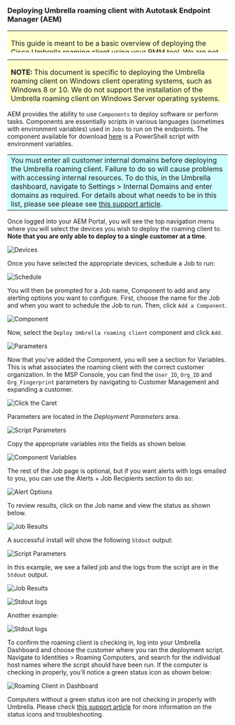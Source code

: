 ### Deploying Umbrella roaming client with Autotask Endpoint Manager (AEM)
<div>
<table style="height: 50px; width: 100%">
	<tbody>
		<tr>
			<td bgcolor="#ffffcc">
				<p> This guide is meant to be a basic overview of deploying the Cisco Umbrella roaming client using your RMM tool. We are not able to provide comprehensive support for AEM, but there is  <a href="http://help.aem.autotask.net/en/Content/4FEATURESPORTAL/Components/Scripting.htm">further documentation</a> available related to Components in AEM.</p>
			</td>
		</tr>
	</tbody>
</table>
</div>
<div>
<table style="height: 100px; width: 100%">
	<tbody>
		<tr>
			<td bgcolor="#ffffcc">
				<p><strong>NOTE:</strong> This document is specific to deploying the Umbrella roaming client on Windows client operating systems, such as Windows 8 or 10. We do not support the installation of the Umbrella roaming client on Windows Server operating systems. A list of prerequisites is available <a href="https://docs.umbrella.com/product/msp/prerequisites/">here</a>. This document assumes you've read these prerequisites and have opened the appropriate firewall ports</p>
			</td>
		</tr>
	</tbody>
</table>
</div>

AEM provides the ability to use ```Components``` to deploy software or perform tasks. Components are essentially scripts in various languages (sometimes with environment variables) used in ```Jobs``` to run on the endpoints. The component available for download <a href="https://github.com/opendns/Deploy-Scripts/raw/master/AEM/DeployUmbrellaRoamingClient.cpt">here</a> is a PowerShell script with environment variables.

<div>
<table style="align:center"><colgroup><col width="624" /></colgroup>
	<tbody>
		<tr>
			<td bgcolor="#ccffff">You must enter all customer internal domains before deploying the Umbrella roaming client. Failure to do so will cause problems with accessing internal resources. To do this, in the Umbrella dashboard, navigate to Settings > Internal Domains and enter domains as required. For details about what needs to be in this list, please see please see <a href="https://docs.umbrella.com/product/msp/appendix-d-internal-domains/">this support article</a>.
			</td>
		</tr>
	</tbody>
</table>
</div>

Once logged into your AEM Portal, you will see the top navigation menu where you will select the devices you wish to deploy the roaming client to. __Note that you are only able to deploy to a single customer at a time__. 

![Devices](docs/Devices.png)


Once you have selected the appropriate devices, schedule a Job to run: 

![Schedule](docs/ScheduleJob.png)

You will then be prompted for a Job name, Component to add and any alerting options you want to configure. First, choose the name for the Job and when you want to schedule the Job to run. Then, click ```Add a Component```.

![Component](docs/AddComponent.png)

Now, select the ```Deploy Umbrella roaming client``` component and click ```Add```.

![Parameters](docs/SelectComponent.png)

Now that you've added the Component, you will see a section for Variables. This is what associates the roaming client with the correct customer organization. In the MSP Console, you can find the  ```User_ID```, ```Org_ID``` and ```Org_Fingerprint``` parameters by navigating to Customer Management and expanding a customer.

![Click the Caret](docs/CustomerManagement.png)

Parameters are located in the _Deployment Parameters_ area. 

![Script Parameters](docs/RoamingParameters.png)

Copy the appropriate variables into the fields as shown below.

![Component Variables](docs/Variables.png)

The rest of the Job page is optional, but if you want alerts with logs emailed to you, you can use the Alerts + Job Recipients section to do so:

![Alert Options](docs/AlertOptions.png)

To review results, click on the Job name and view the status as shown below. 

![Job Results](docs/SuccessResult.png)

A successful install will show the following ```Stdout``` output:

![Script Parameters](docs/Successful.png)

In this example, we see a failed job and the logs from the script are in the ```Stdout``` output.

![Job Results](docs/Results.png)

![Stdout logs](docs/ErrorMessage.png)

Another example:

![Stdout logs](docs/Error2.png)

To confirm the roaming client is checking in, log into your Umbrella Dashboard and choose the customer where you ran the deployment script. Navigate to Identities > Roaming Computers, and search for the individual host names where the script should have been run.  If the computer is checking in properly, you’ll notice a green status icon as shown below:  

![Roaming Client in Dashboard](docs/PolicyStatus.png)


Computers without a green status icon are not checking in properly with Umbrella.  Please check [this support article](https://docs.umbrella.com/product/msp/appendix-a-status-and-functionality/) for more information on the status icons and troubleshooting.
